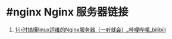 # #nginx Nginx 服务器链接
1. [1小时搞懂linux运维的Nginx服务器（一听就会）_哔哩哔哩_bilibili](https://www.bilibili.com/video/BV1bp4y1u7TY/?spm_id_from=333.1007.tianma.4-2-12.click&vd_source=af94dc11f0a1751ebb3c2090844ad9f6)